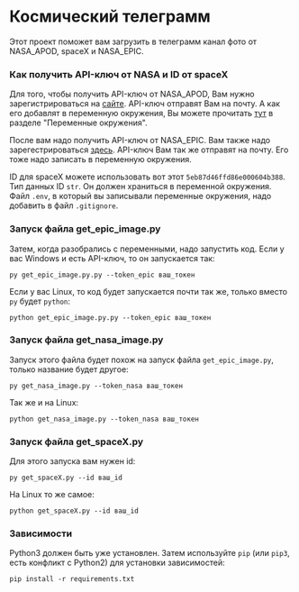 # Космический телеграмм

Этот проект поможет вам загрузить в телеграмм канал фото от NASA_APOD, spaceX и NASA_EPIC.

### Как получить API-ключ от NASA и  ID от spaceX

Для того, чтобы получить API-ключ от NASA_APOD, Вам нужно зарегистрироваться на [сайте](https://api.nasa.gov/#apod). API-ключ отправят Вам на почту. А как его добавлят в переменную окружения, Вы можете прочитать [тут](https://github.com/NikaKurnakov/bitly) в разделе "Переменные окружения".

После вам надо получить API-ключ от NASA_EPIC. Вам также надо зарегестрироваться [здесь](https://api.nasa.gov/#epic). API-ключ Вам так же отправят на почту. Его тоже надо записать в переменную окружения.

ID для spaceX можете использовать вот этот `5eb87d46ffd86e000604b388`. Тип данных ID `str`. Он должен храниться в переменной окружения.
Файл `.env`, в который вы записывали переменные окружения, надо добавить в файл `.gitignore`. 

### Запуск файла get_epic_image.py

Затем, когда разобрались с переменными, надо запустить код. Если у вас Windows и есть API-ключ, то он запускается так:

```
py get_epic_image.py.py --token_epic ваш_токен
```

Если у вас Linux, то код будет запускается почти так же, только вместо `py` будет `python`:

```
python get_epic_image.py.py --token_epic ваш_токен
```

### Запуск файла get_nasa_image.py

Запуск этого файла будет похож на запуск файла `get_epic_image.py`, только название будет другое:

```
py get_nasa_image.py --token_nasa ваш_токен
```

Так же и на Linux:

```
python get_nasa_image.py --token_nasa ваш_токен
```

### Запуск файла get_spaceX.py

Для этого запуска вам нужен id:

```
py get_spaceX.py --id ваш_id
```

На Linux то же самое:

```
python get_spaceX.py --id ваш_id
```

### Зависимости

Python3 должен быть уже установлен.
Затем используйте `pip` (или `pip3`, есть конфликт с Python2) для 
установки зависимостей:

```
pip install -r requirements.txt
```
